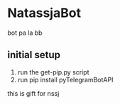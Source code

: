 # NatassjaBot
bot pa la bb

## initial setup

1. run the get-pip.py script
2. run pip install pyTelegramBotAPI



this is gift for nssj